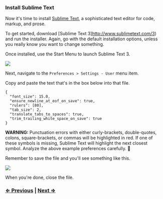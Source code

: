 ### Install Sublime Text

Now it's time to install [Sublime Text](http://www.sublimetext.com/), a sophisticated text editor for code, markup, and prose.

To get started, download [Sublime Text 3]http://www.sublimetext.com/3) and run the installer. Again, go with the default installation options, unless you really know you want to change something.

Once installed, use the Start Menu to launch Sublime Text 3.

![](http://i.imgur.com/mnR5naJ.png)

Next, navigate to the `Preferences > Settings - User` menu item.

Copy and paste the text that's in the box below into that file.

```
{
  "font_size": 15.0,
  "ensure_newline_at_eof_on_save": true,
  "rulers": [80],
  "tab_size": 2,
  "translate_tabs_to_spaces": true,
  "trim_trailing_white_space_on_save": true
}
```

**WARNING:** Punctuation errors with either curly-brackets, double-quotes, colons, square-brackets, or commas will be highlighted in red. If one of these symbols is missing, Sublime Text will highlight the next closest symbol. Analyze the above example preferences carefully. :eyes:

Remember to save the file and you'll see something like this.

![](https://imgur.com/Gzz7ojR.png)

When you're done, close the file.

### [⇐ Previous](1_terminal.md) | [Next ⇒](3_git.md)
